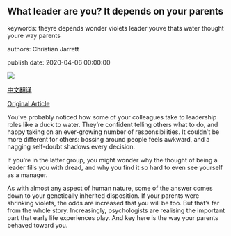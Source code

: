 ## What leader are you? It depends on your parents

keywords: theyre depends wonder violets leader youve thats water thought youre way parents

authors: Christian Jarrett

publish date: 2020-04-06 00:00:00

![](https://ichef.bbci.co.uk/wwfeatures/live/624_351/images/live/p0/88/rf/p088rfc8.jpg)

[中文翻译](What%20leader%20are%20you%3F%20It%20depends%20on%20your%20parents_zh.md)

[Original Article](https://www.bbc.com/worklife/article/20200406-what-leader-are-you-it-depends-on-your-parents)

You’ve probably noticed how some of your colleagues take to leadership roles like a duck to water. They’re confident telling others what to do, and happy taking on an ever-growing number of responsibilities. It couldn’t be more different for others: bossing around people feels awkward, and a nagging self-doubt shadows every decision.

If you’re in the latter group, you might wonder why the thought of being a leader fills you with dread, and why you find it so hard to even see yourself as a manager.

As with almost any aspect of human nature, some of the answer comes down to your genetically inherited disposition. If your parents were shrinking violets, the odds are increased that you will be too. But that’s far from the whole story. Increasingly, psychologists are realising the important part that early life experiences play. And key here is the way your parents behaved toward you.